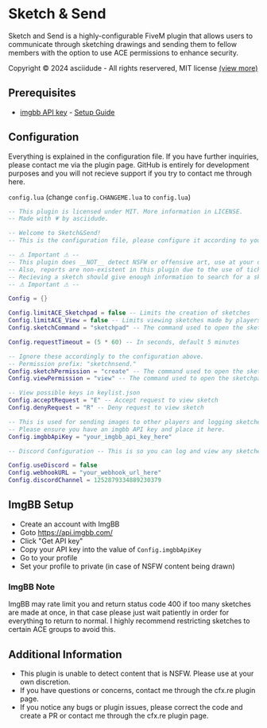 # Sketch & Send
Sketch and Send is a highly-configurable FiveM plugin that allows users to communicate through sketching drawings and sending them to fellow members
with the option to use ACE permissions to enhance security.

Copyright © 2024 asciidude - All rights reservered, MIT license [(view more)](LICENSE)

## Prerequisites
- [imgbb API key](https://api.imgbb.com) - [Setup Guide](#ImgBB_Setup)

## Configuration
Everything is explained in the configuration file. If you have further inquiries, please contact me via the plugin page. GitHub is entirely for development
purposes and you will not recieve support if you try to contact me through here.

`config.lua` (change `config.CHANGEME.lua` to `config.lua`)
```lua
-- This plugin is licensed under MIT. More information in LICENSE.
-- Made with 💗 by asciidude.

-- Welcome to Sketch&Send!
-- This is the configuration file, please configure it according to your liking.

-- ⚠ Important ⚠ --
-- This plugin does __NOT__ detect NSFW or offensive art, use at your own discretion.
-- Also, reports are non-existent in this plugin due to the use of ticketing systems in so many Discord servers.
-- Recieving a sketch should give enough information to search for a sketch in logs.
-- ⚠ Important ⚠ --

Config = {}

Config.limitACE_Sketchpad = false -- Limits the creation of sketches
Config.limitACE_View = false -- Limits viewing sketches made by players, including requests being made to those players
Config.sketchCommand = "sketchpad" -- The command used to open the sketchpad

Config.requestTimeout = (5 * 60) -- In seconds, default 5 minutes

-- Ignore these accordingly to the configuration above.
-- Permission prefix: "sketchnsend."
Config.sketchPermission = "create" -- The command used to open the sketchpad
Config.viewPermission = "view" -- The command used to open the sketchpad

-- View possible keys in keylist.json
Config.acceptRequest = "E" -- Accept request to view sketch
Config.denyRequest = "R" -- Deny request to view sketch

-- This is used for sending images to other players and logging sketches.
-- Please ensure you have an imgbb API key and place it here.
Config.imgbbApiKey = "your_imgbb_api_key_here"

-- Discord Configuration -- This is so you can log and view any sketches made by players. Their FiveM identifier, in-game ID, and name are displayed in logs.

Config.useDiscord = false
Config.webhookURL = "your_webhook_url_here"
Config.discordChannel = 1252879334889230379
```

## ImgBB Setup
- Create an account with ImgBB
- Goto https://api.imgbb.com/
- Click "Get API key"
- Copy your API key into the value of `Config.imgbbApiKey`
- Go to your profile
- Set your profile to private (in case of NSFW content being drawn)

### ImgBB Note
ImgBB may rate limit you and return status code 400 if too many sketches are made at once, in that case please just wait patiently in order for everything to
return to normal. I highly recommend restricting sketches to certain ACE groups to avoid this.

## Additional Information
- This plugin is unable to detect content that is NSFW. Please use at your own discretion.
- If you have questions or concerns, contact me through the cfx.re plugin page.
- If you notice any bugs or plugin issues, please correct the code and create a PR or contact me through the cfx.re plugin page.
